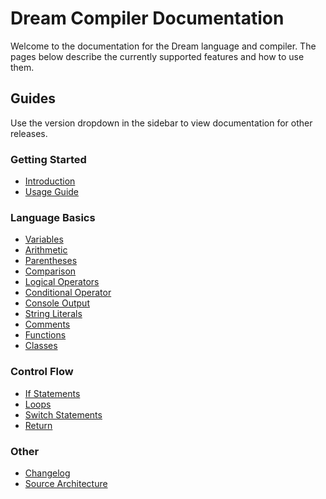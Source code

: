 # Dream Compiler Documentation

Welcome to the documentation for the Dream language and compiler. The pages below describe the currently supported features and how to use them.

## Guides

Use the version dropdown in the sidebar to view documentation for other releases.

### Getting Started

- [Introduction](v1/intro.md)
- [Usage Guide](v1/usage.md)

### Language Basics

- [Variables](v1/variables.md)
- [Arithmetic](v1/arithmetic.md)
- [Parentheses](v1/parentheses.md)
- [Comparison](v1/comparison.md)
- [Logical Operators](v1/logical.md)
- [Conditional Operator](v1/conditional.md)
- [Console Output](v1/console.md)
- [String Literals](v1/strings.md)
- [Comments](v1/comments.md)
- [Functions](v1/functions.md)
- [Classes](v1/classes.md)

### Control Flow

- [If Statements](v1/if.md)
- [Loops](v1/loops.md)
- [Switch Statements](v1/switch.md)
- [Return](v1/return.md)

### Other

- [Changelog](v1/changelog.md)
- [Source Architecture](v1/architecture.md)


